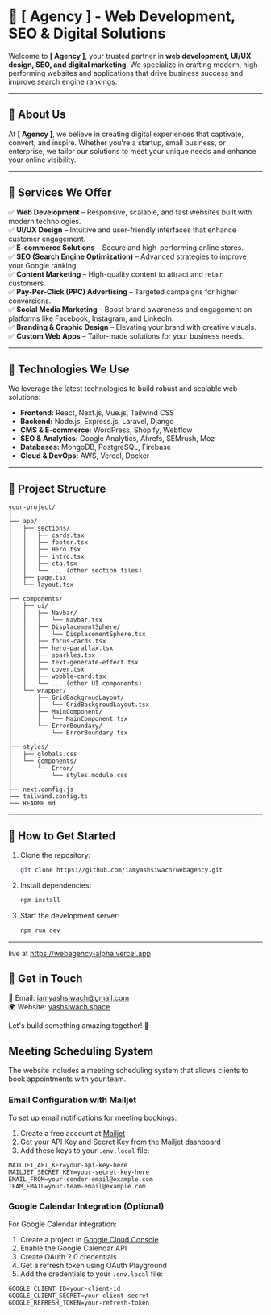 # 🚀 [ Agency ] - Web Development, SEO & Digital Solutions

Welcome to **[ Agency ]**, your trusted partner in **web development, UI/UX design, SEO, and digital marketing**. We specialize in crafting modern, high-performing websites and applications that drive business success and improve search engine rankings.

---

## 🔹 About Us

At **[ Agency ]**, we believe in creating digital experiences that captivate, convert, and inspire. Whether you're a startup, small business, or enterprise, we tailor our solutions to meet your unique needs and enhance your online visibility.

---

## 🌟 Services We Offer

✅ **Web Development** – Responsive, scalable, and fast websites built with modern technologies.  
✅ **UI/UX Design** – Intuitive and user-friendly interfaces that enhance customer engagement.  
✅ **E-commerce Solutions** – Secure and high-performing online stores.  
✅ **SEO (Search Engine Optimization)** – Advanced strategies to improve your Google ranking.  
✅ **Content Marketing** – High-quality content to attract and retain customers.  
✅ **Pay-Per-Click (PPC) Advertising** – Targeted campaigns for higher conversions.  
✅ **Social Media Marketing** – Boost brand awareness and engagement on platforms like Facebook, Instagram, and LinkedIn.  
✅ **Branding & Graphic Design** – Elevating your brand with creative visuals.  
✅ **Custom Web Apps** – Tailor-made solutions for your business needs.

---

## 🚀 Technologies We Use

We leverage the latest technologies to build robust and scalable web solutions:

- **Frontend:** React, Next.js, Vue.js, Tailwind CSS
- **Backend:** Node.js, Express.js, Laravel, Django
- **CMS & E-commerce:** WordPress, Shopify, Webflow
- **SEO & Analytics:** Google Analytics, Ahrefs, SEMrush, Moz
- **Databases:** MongoDB, PostgreSQL, Firebase
- **Cloud & DevOps:** AWS, Vercel, Docker

---

## 📂 Project Structure

```
your-project/
│
├── app/
│   ├── sections/
│   │   ├── cards.tsx
│   │   ├── footer.tsx
│   │   ├── Hero.tsx
│   │   ├── intro.tsx
│   │   ├── cta.tsx
│   │   └── ... (other section files)
│   ├── page.tsx
│   └── layout.tsx
│
├── components/
│   ├── ui/
│   │   ├── Navbar/
│   │   │   └── Navbar.tsx
│   │   ├── DisplacementSphere/
│   │   │   └── DisplacementSphere.tsx
│   │   ├── focus-cards.tsx
│   │   ├── hero-parallax.tsx
│   │   ├── sparkles.tsx
│   │   ├── text-generate-effect.tsx
│   │   ├── cover.tsx
│   │   ├── wobble-card.tsx
│   │   └── ... (other UI components)
│   └── wrapper/
│       ├── GridBackgroudLayout/
│       │   └── GridBackgroudLayout.tsx
│       ├── MainComponent/
│       │   └── MainComponent.tsx
│       └── ErrorBoundary/
│           └── ErrorBoundary.tsx
│
├── styles/
│   ├── globals.css
│   └── components/
│       └── Error/
│           └── styles.module.css
│
├── next.config.js
├── tailwind.config.ts
└── README.md
```

---

## 🔧 How to Get Started

1. Clone the repository:
   ```bash
   git clone https://github.com/iamyashsiwach/webagency.git
   ```
2. Install dependencies:
   ```bash
   npm install
   ```
3. Start the development server:
   ```bash
   npm run dev
   ```

---

live at https://webagency-alpha.vercel.app

## 📩 Get in Touch

📧 Email: [iamyashsiwach@gmail.com](mailto:iamyashsiwach@gmail.com)  
🌍 Website: [yashsiwach.space](https://yashsiwach.space)

Let's build something amazing together! 🚀

## Meeting Scheduling System

The website includes a meeting scheduling system that allows clients to book appointments with your team. 

### Email Configuration with Mailjet

To set up email notifications for meeting bookings:

1. Create a free account at [Mailjet](https://www.mailjet.com/)
2. Get your API Key and Secret Key from the Mailjet dashboard
3. Add these keys to your `.env.local` file:

```
MAILJET_API_KEY=your-api-key-here
MAILJET_SECRET_KEY=your-secret-key-here
EMAIL_FROM=your-sender-email@example.com
TEAM_EMAIL=your-team-email@example.com
```

### Google Calendar Integration (Optional)

For Google Calendar integration:

1. Create a project in [Google Cloud Console](https://console.cloud.google.com/)
2. Enable the Google Calendar API
3. Create OAuth 2.0 credentials
4. Get a refresh token using OAuth Playground
5. Add the credentials to your `.env.local` file:

```
GOOGLE_CLIENT_ID=your-client-id
GOOGLE_CLIENT_SECRET=your-client-secret
GOOGLE_REFRESH_TOKEN=your-refresh-token
```

